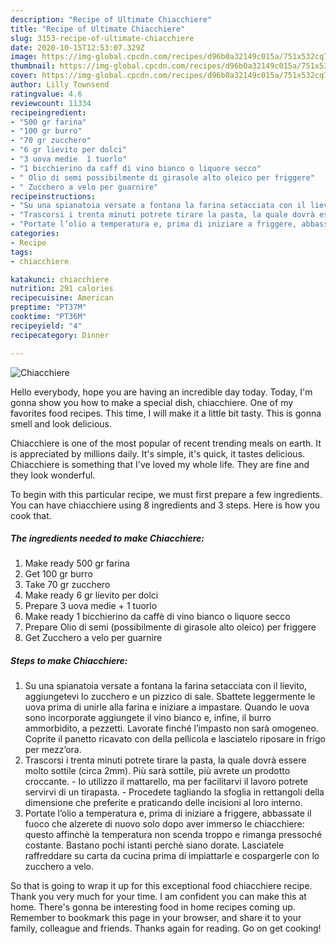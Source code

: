 ```yaml
---
description: "Recipe of Ultimate Chiacchiere"
title: "Recipe of Ultimate Chiacchiere"
slug: 3153-recipe-of-ultimate-chiacchiere
date: 2020-10-15T12:53:07.329Z
image: https://img-global.cpcdn.com/recipes/d96b0a32149c015a/751x532cq70/chiacchiere-recipe-main-photo.jpg
thumbnail: https://img-global.cpcdn.com/recipes/d96b0a32149c015a/751x532cq70/chiacchiere-recipe-main-photo.jpg
cover: https://img-global.cpcdn.com/recipes/d96b0a32149c015a/751x532cq70/chiacchiere-recipe-main-photo.jpg
author: Lilly Townsend
ratingvalue: 4.6
reviewcount: 11334
recipeingredient:
- "500 gr farina"
- "100 gr burro"
- "70 gr zucchero"
- "6 gr lievito per dolci"
- "3 uova medie  1 tuorlo"
- "1 bicchierino da caff di vino bianco o liquore secco"
- " Olio di semi possibilmente di girasole alto oleico per friggere"
- " Zucchero a velo per guarnire"
recipeinstructions:
- "Su una spianatoia versate a fontana la farina setacciata con il lievito, aggiungetevi lo zucchero e un pizzico di sale. Sbattete leggermente le uova prima di unirle alla farina e iniziare a impastare. Quando le uova sono incorporate aggiungete il vino bianco e, infine, il burro ammorbidito, a pezzetti. Lavorate finché l’impasto non sarà omogeneo. Coprite il panetto ricavato con della pellicola e lasciatelo riposare in frigo per mezz’ora."
- "Trascorsi i trenta minuti potrete tirare la pasta, la quale dovrà essere molto sottile (circa 2mm). Più sarà sottile, più avrete un prodotto croccante. Io utilizzo il mattarello, ma per facilitarvi il lavoro potrete servirvi di un tirapasta. Procedete tagliando la sfoglia in rettangoli della dimensione che preferite e praticando delle incisioni al loro interno."
- "Portate l’olio a temperatura e, prima di iniziare a friggere, abbassate il fuoco che alzerete di nuovo solo dopo aver immerso le chiacchiere: questo affinchè la temperatura non scenda troppo e rimanga pressoché costante. Bastano pochi istanti perchè siano dorate. Lasciatele raffreddare su carta da cucina prima di impiattarle e cospargerle con lo zucchero a velo."
categories:
- Recipe
tags:
- chiacchiere

katakunci: chiacchiere 
nutrition: 291 calories
recipecuisine: American
preptime: "PT37M"
cooktime: "PT36M"
recipeyield: "4"
recipecategory: Dinner

---
```



![Chiacchiere](https://img-global.cpcdn.com/recipes/d96b0a32149c015a/751x532cq70/chiacchiere-recipe-main-photo.jpg)

Hello everybody, hope you are having an incredible day today. Today, I'm gonna show you how to make a special dish, chiacchiere. One of my favorites food recipes. This time, I will make it a little bit tasty. This is gonna smell and look delicious.

Chiacchiere is one of the most popular of recent trending meals on earth. It is appreciated by millions daily. It's simple, it's quick, it tastes delicious. Chiacchiere is something that I've loved my whole life. They are fine and they look wonderful.




To begin with this particular recipe, we must first prepare a few ingredients. You can have chiacchiere using 8 ingredients and 3 steps. Here is how you cook that.

<!--inarticleads1-->

##### The ingredients needed to make Chiacchiere:

1. Make ready 500 gr farina
1. Get 100 gr burro
1. Take 70 gr zucchero
1. Make ready 6 gr lievito per dolci
1. Prepare 3 uova medie + 1 tuorlo
1. Make ready 1 bicchierino da caffè di vino bianco o liquore secco
1. Prepare  Olio di semi (possibilmente di girasole alto oleico) per friggere
1. Get  Zucchero a velo per guarnire




<!--inarticleads2-->

##### Steps to make Chiacchiere:

1. Su una spianatoia versate a fontana la farina setacciata con il lievito, aggiungetevi lo zucchero e un pizzico di sale. Sbattete leggermente le uova prima di unirle alla farina e iniziare a impastare. Quando le uova sono incorporate aggiungete il vino bianco e, infine, il burro ammorbidito, a pezzetti. Lavorate finché l’impasto non sarà omogeneo. Coprite il panetto ricavato con della pellicola e lasciatelo riposare in frigo per mezz’ora.
1. Trascorsi i trenta minuti potrete tirare la pasta, la quale dovrà essere molto sottile (circa 2mm). Più sarà sottile, più avrete un prodotto croccante. - Io utilizzo il mattarello, ma per facilitarvi il lavoro potrete servirvi di un tirapasta. - Procedete tagliando la sfoglia in rettangoli della dimensione che preferite e praticando delle incisioni al loro interno.
1. Portate l’olio a temperatura e, prima di iniziare a friggere, abbassate il fuoco che alzerete di nuovo solo dopo aver immerso le chiacchiere: questo affinchè la temperatura non scenda troppo e rimanga pressoché costante. Bastano pochi istanti perchè siano dorate. Lasciatele raffreddare su carta da cucina prima di impiattarle e cospargerle con lo zucchero a velo.




So that is going to wrap it up for this exceptional food chiacchiere recipe. Thank you very much for your time. I am confident you can make this at home. There's gonna be interesting food in home recipes coming up. Remember to bookmark this page in your browser, and share it to your family, colleague and friends. Thanks again for reading. Go on get cooking!
